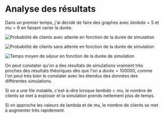 # Analyse des résultats

Dans un premier temps, j'ai décidé de faire des graphes avec $lambda = 5$ et
$mu = 6$ en faisant varier la durée.

![Probabilité de clients avec attente en fonction de la durée de simulation](../graph/ro.png)

![Probabilité de clients sans attente en fonction de la durée de simulation](../graph/clients-wait.png)

![Temps moyen de séjour en fonction de la durée de simulation](../graph/time-mean.png)

On peut constater qu'on a des résultats de simulations vraiment très proches
des résultats théoriques dès que l'on a $durée = 100 000$, comme l'on peut très
bien le constater avec les étendus des données des différentes simulations.

Si on a une file instable, c'est-à-dire lorsque $lambda>mu$, le nombre de
clients se met à exploser et la simulation prends nettement plus de temps.

Si on approche les valeurs de lambda et de mu, le nombre de clients se met
à augmenter très rapidement.
